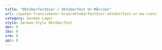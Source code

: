 ```yaml
---
title: "Oktoberfestbier / Oktoberfest Ur-MÃ¤rzen"
url: /spaten-franziskaner-brau/oktoberfestbier-oktoberfest-ur-ma-rzen/
category: German Lager
style: German-Style Oktoberfest
abv: 0
ibu: 0
srm: 0
upc: 0
---
```


